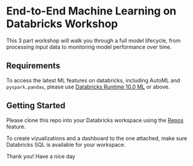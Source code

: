 # End-to-End Machine Learning on Databricks Workshop

This 3 part workshop will walk you through a full model lifecycle, from processing input data to monitoring model performance over time.

## Requirements
To access the latest ML features on databricks, including AutoML and `pyspark.pandas`, please use [Databricks Runtime 10.0 ML](https://docs.databricks.com/release-notes/runtime/10.0ml.html) or above.

## Getting Started
Please clone this repo into your Databricks workspace using the [Repos](https://docs.databricks.com/repos/index.html) feature. 

To create vizualizations and a dashboard to the one attached, make sure Databricks SQL is available for your workspace.

Thank you! Have a nice day